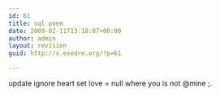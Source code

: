 ```yaml
---
id: 61
title: sql poem
date: 2009-02-11T13:18:07+00:00
author: admin
layout: revision
guid: http://x.exedre.org/?p=61

---
```

update ignore heart set love = null where you is not @mine ;.
